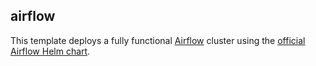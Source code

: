 ## airflow

This template deploys a fully functional [Airflow](https://airflow.apache.org) cluster
using the [official Airflow Helm chart](https://github.com/apache/airflow/tree/main/chart).
